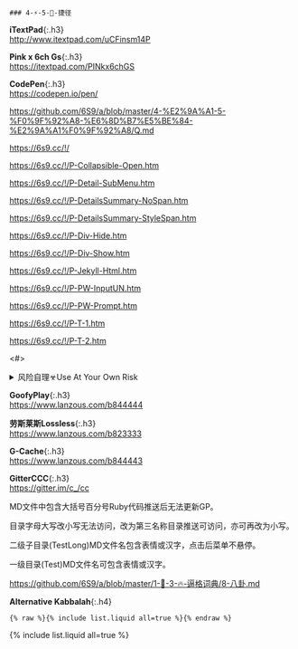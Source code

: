 ```note
### 4-⚡-5-💨-捷径
```
**iTextPad**{:.h3}<br>
<http://www.itextpad.com/uCFinsm14P>

**Pink x 6ch Gs**{:.h3}<br>
<https://itextpad.com/PINkx6chGS>

**CodePen**{:.h3}<br>
<https://codepen.io/pen/>

<https://github.com/6S9/a/blob/master/4-%E2%9A%A1-5-%F0%9F%92%A8-%E6%8D%B7%E5%BE%84-%E2%9A%A1%F0%9F%92%A8/Q.md>

<https://6s9.cc/!/>

<https://6s9.cc/!/P-Collapsible-Open.htm>

<https://6s9.cc/!/P-Detail-SubMenu.htm>

<https://6s9.cc/!/P-DetailsSummary-NoSpan.htm>

<https://6s9.cc/!/P-DetailsSummary-StyleSpan.htm>

<https://6s9.cc/!/P-Div-Hide.htm>

<https://6s9.cc/!/P-Div-Show.htm>

<https://6s9.cc/!/P-Jekyll-Html.htm>

<https://6s9.cc/!/P-PW-InputUN.htm>

<https://6s9.cc/!/P-PW-Prompt.htm>

<https://6s9.cc/!/P-T-1.htm>

<https://6s9.cc/!/P-T-2.htm>

<#>

<details>
	<summary>风险自理☣Use At Your Own Risk</summary>

517a
<a href="https://github.com/Alvin9999/new-pac/wiki/ss免费账号">A9</a>

</details>

**GoofyPlay**{:.h3}<br>
<https://www.lanzous.com/b844444>

**劳斯莱斯Lossless**{:.h3}<br>
<https://www.lanzous.com/b823333>

**G-Cache**{:.h3}<br>
<https://www.lanzous.com/b844443>

**GitterCCC**{:.h3}<br>
<https://gitter.im/c_/cc>

MD文件中包含大括号百分号Ruby代码推送后无法更新GP。

目录字母大写改小写无法访问，改为第三名称目录推送可访问，亦可再改为小写。

二级子目录(TestLong)MD文件名包含表情或汉字，点击后菜单不悬停。

一级目录(Test)MD文件名可包含表情或汉字。

<https://github.com/6S9/a/blob/master/1-🌈-3-🔥-逼格词典/8-八卦.md>

**Alternative Kabbalah**{:.h4}<br>

```
{% raw %}{% include list.liquid all=true %}{% endraw %}
```

{% include list.liquid all=true %}
